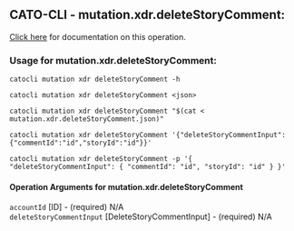 
## CATO-CLI - mutation.xdr.deleteStoryComment:
[Click here](https://api.catonetworks.com/documentation/#mutation-mutation.xdr.deleteStoryComment) for documentation on this operation.

### Usage for mutation.xdr.deleteStoryComment:

`catocli mutation xdr deleteStoryComment -h`

`catocli mutation xdr deleteStoryComment <json>`

`catocli mutation xdr deleteStoryComment "$(cat < mutation.xdr.deleteStoryComment.json)"`

`catocli mutation xdr deleteStoryComment '{"deleteStoryCommentInput":{"commentId":"id","storyId":"id"}}'`

`catocli mutation xdr deleteStoryComment -p '{
    "deleteStoryCommentInput": {
        "commentId": "id",
        "storyId": "id"
    }
}'`


#### Operation Arguments for mutation.xdr.deleteStoryComment ####

`accountId` [ID] - (required) N/A    
`deleteStoryCommentInput` [DeleteStoryCommentInput] - (required) N/A    
